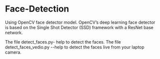 # Face-Detection

Using OpenCV face detector model.
OpenCV’s deep learning face detector is based on the Single Shot Detector (SSD) framework with a ResNet base network.

The file detect_faces.py- help to detect the faces.
The file detect_faces_vedio.py --help to detect the faces live from your laptop camera.


